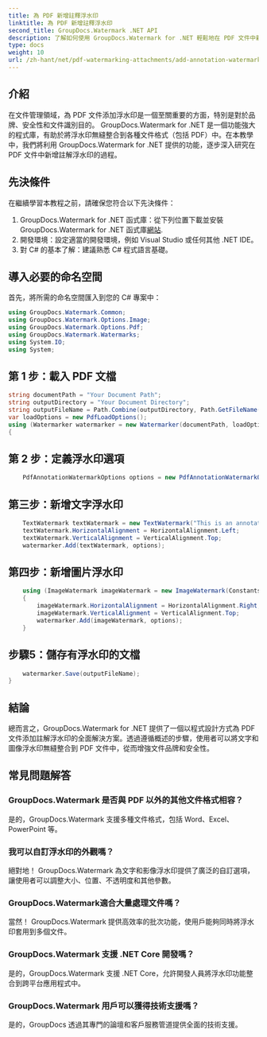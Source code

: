 ```yaml
---
title: 為 PDF 新增註釋浮水印
linktitle: 為 PDF 新增註釋浮水印
second_title: GroupDocs.Watermark .NET API
description: 了解如何使用 GroupDocs.Watermark for .NET 輕鬆地在 PDF 文件中新增註解浮水印。輕鬆增強文件品牌和安全性。
type: docs
weight: 10
url: /zh-hant/net/pdf-watermarking-attachments/add-annotation-watermark-pdf/
---
```

## 介紹
在文件管理領域，為 PDF 文件添加浮水印是一個至關重要的方面，特別是對於品牌、安全性和文件識別目的。 GroupDocs.Watermark for .NET 是一個功能強大的程式庫，有助於將浮水印無縫整合到各種文件格式（包括 PDF）中。在本教學中，我們將利用 GroupDocs.Watermark for .NET 提供的功能，逐步深入研究在 PDF 文件中新增註解浮水印的過程。
## 先決條件
在繼續學習本教程之前，請確保您符合以下先決條件：
1.  GroupDocs.Watermark for .NET 函式庫：從下列位置下載並安裝 GroupDocs.Watermark for .NET 函式庫[網站](https://releases.groupdocs.com/Watermark/net/).
2. 開發環境：設定適當的開發環境，例如 Visual Studio 或任何其他 .NET IDE。
3. 對 C# 的基本了解：建議熟悉 C# 程式語言基礎。

## 導入必要的命名空間
首先，將所需的命名空間匯入到您的 C# 專案中：
```csharp
using GroupDocs.Watermark.Common;
using GroupDocs.Watermark.Options.Image;
using GroupDocs.Watermark.Options.Pdf;
using GroupDocs.Watermark.Watermarks;
using System.IO;
using System;
```
## 第 1 步：載入 PDF 文檔
```csharp
string documentPath = "Your Document Path";
string outputDirectory = "Your Document Directory";
string outputFileName = Path.Combine(outputDirectory, Path.GetFileName(documentPath));
var loadOptions = new PdfLoadOptions();
using (Watermarker watermarker = new Watermarker(documentPath, loadOptions))
{
```
## 第 2 步：定義浮水印選項
```csharp
	PdfAnnotationWatermarkOptions options = new PdfAnnotationWatermarkOptions();
```
## 第三步：新增文字浮水印
```csharp
	TextWatermark textWatermark = new TextWatermark("This is an annotation watermark", new Font("Arial", 8));
	textWatermark.HorizontalAlignment = HorizontalAlignment.Left;
	textWatermark.VerticalAlignment = VerticalAlignment.Top;
	watermarker.Add(textWatermark, options);
```
## 第四步：新增圖片浮水印
```csharp
	using (ImageWatermark imageWatermark = new ImageWatermark(Constants.ProtectJpg))
	{
		imageWatermark.HorizontalAlignment = HorizontalAlignment.Right;
		imageWatermark.VerticalAlignment = VerticalAlignment.Top;
		watermarker.Add(imageWatermark, options);
	}
```
## 步驟5：儲存有浮水印的文檔
```csharp
	watermarker.Save(outputFileName);
}
```

## 結論
總而言之，GroupDocs.Watermark for .NET 提供了一個以程式設計方式為 PDF 文件添加註解浮水印的全面解決方案。透過遵循概述的步驟，使用者可以將文字和圖像浮水印無縫整合到 PDF 文件中，從而增強文件品牌和安全性。
## 常見問題解答
### GroupDocs.Watermark 是否與 PDF 以外的其他文件格式相容？
是的，GroupDocs.Watermark 支援多種文件格式，包括 Word、Excel、PowerPoint 等。
### 我可以自訂浮水印的外觀嗎？
絕對地！ GroupDocs.Watermark 為文字和影像浮水印提供了廣泛的自訂選項，讓使用者可以調整大小、位置、不透明度和其他參數。
### GroupDocs.Watermark適合大量處理文件嗎？
當然！ GroupDocs.Watermark 提供高效率的批次功能，使用戶能夠同時將浮水印套用到多個文件。
### GroupDocs.Watermark 支援 .NET Core 開發嗎？
是的，GroupDocs.Watermark 支援 .NET Core，允許開發人員將浮水印功能整合到跨平台應用程式中。
### GroupDocs.Watermark 用戶可以獲得技術支援嗎？
是的，GroupDocs 透過其專門的論壇和客戶服務管道提供全面的技術支援。